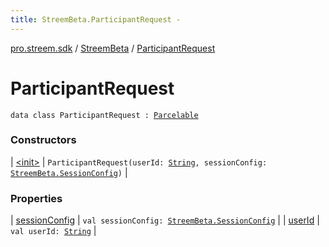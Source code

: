 ```yaml
---
title: StreemBeta.ParticipantRequest - 
---
```


[pro.streem.sdk](../../index.html) / [StreemBeta](../index.html) / [ParticipantRequest](./index.html)

# ParticipantRequest

`data class ParticipantRequest : `[`Parcelable`](https://developer.android.com/reference/android/os/Parcelable.html)

### Constructors

| [&lt;init&gt;](-init-.html) | `ParticipantRequest(userId: `[`String`](https://kotlinlang.org/api/latest/jvm/stdlib/kotlin/-string/index.html)`, sessionConfig: `[`StreemBeta.SessionConfig`](../-session-config/index.html)`)` |

### Properties

| [sessionConfig](session-config.html) | `val sessionConfig: `[`StreemBeta.SessionConfig`](../-session-config/index.html) |
| [userId](user-id.html) | `val userId: `[`String`](https://kotlinlang.org/api/latest/jvm/stdlib/kotlin/-string/index.html) |

